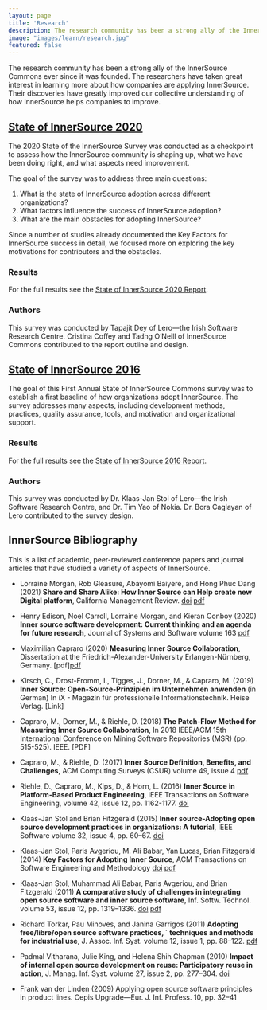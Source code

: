 ```yaml
---
layout: page
title: 'Research'
description: The research community has been a strong ally of the InnerSource Commons ever since it was founded. Learn more about the State of InnerSource Surveys that have greatly improved our understanding of the mechanics of InnerSource and how it is applied in the industry today.
image: "images/learn/research.jpg"
featured: false
---
```


The research community has been a strong ally of the InnerSource Commons ever since it was founded. The researchers have taken great interest in learning more about how companies are applying InnerSource. Their discoveries have greatly improved our collective understanding of how InnerSource helps companies to improve.

## [State of InnerSource 2020](/documents/surveys/State.of.InnerSource.Report.2020.pdf)

The 2020 State of the InnerSource Survey was conducted as a checkpoint to assess how the InnerSource community is shaping up, what we have been doing right, and what aspects need improvement.

The goal of the survey was to address three main questions:

1. What is the state of InnerSource adoption across different organizations?
2. What factors influence the success of InnerSource adoption?
3. What are the main obstacles for adopting InnerSource?

Since a number of studies already documented the Key Factors for InnerSource success in detail, we focused more on exploring the key motivations for contributors and the obstacles.

### Results

For the full results see the [State of InnerSource 2020 Report](/documents/surveys/State.of.InnerSource.Report.2020.pdf).

### Authors

This survey was conducted by Tapajit Dey of Lero—the Irish Software Research Centre. Cristina Coffey and Tadhg O’Neill of InnerSource Commons contributed to the report outline and design.

## [State of InnerSource 2016](/documents/surveys/InnerSourceCommonsSurvey2016.pdf)

The goal of this First Annual State of InnerSource Commons survey was to establish a first baseline of how organizations adopt InnerSource. The survey addresses many aspects, including development methods, practices, quality assurance, tools, and motivation and organizational support.

### Results

For the full results see the [State of InnerSource 2016 Report](/documents/surveys/InnerSourceCommonsSurvey2016.pdf).

### Authors

This survey was conducted by Dr. Klaas-Jan Stol of Lero—the Irish Software Research Centre, and Dr. Tim Yao of Nokia. Dr. Bora Caglayan of Lero contributed to the survey design.

## InnerSource Bibliography

This is a list of academic, peer-reviewed conference papers and journal articles that have studied a variety of aspects of InnerSource. 

- Lorraine Morgan, Rob Gleasure, Abayomi Baiyere, and Hong Phuc Dang (2021) **Share and Share Alike: How Inner Source can Help create new Digital platform**, California Management Review. [doi](https://dx.doi.org/10.1177/00081256211044830) [pdf](https://journals.sagepub.com/doi/pdf/10.1177/00081256211044830?casa_token=xSwB9GaWFj0AAAAA:7oMRSLgYkCx0O17TLmLRuC-oHwf49S61NOsRhEWSCU9KXu48cXBHtsAB_ilaT3FVhDnYOBvn57Hw)

- Henry Edison, Noel Carroll, Lorraine Morgan, and Kieran Conboy (2020) **Inner source software development: Current thinking and an agenda for future research**, Journal of Systems and Software volume 163 [pdf](https://www.sciencedirect.com/science/article/pii/S0164121220300030)

- Maximilian Capraro (2020) **Measuring Inner Source Collaboration**, Dissertation at the Friedrich-Alexander-University Erlangen-Nürnberg, Germany.	[pdf][pdf](https://capraro.net/assets/publications/C20%20Measuring%20Inner%20Source%20Collaboration.pdf)

- Kirsch, C., Drost-Fromm, I., Tigges, J., Dorner, M., & Capraro, M. (2019) **Inner Source: Open-Source-Prinzipien im Unternehmen anwenden** (in German) In iX - Magazin für professionelle Informationstechnik. Heise Verlag.	[Link]

- Capraro, M., Dorner, M., & Riehle, D. (2018) **The Patch-Flow Method for Measuring Inner Source Collaboration**, In 2018 IEEE/ACM 15th International Conference on Mining Software Repositories (MSR) (pp. 515-525). IEEE.	[PDF]

- Capraro, M., & Riehle, D. (2017) **Inner Source Definition, Benefits, and Challenges**, ACM Computing Surveys (CSUR) volume 49, issue 4	[pdf](https://capraro.net/assets/publications/CR17%20Inner%20Source%20Definition%20Benefits%20Challenges.pdf)

- Riehle, D., Capraro, M., Kips, D., & Horn, L. (2016) **Inner Source in Platform-Based Product Engineering**, IEEE Transactions on Software Engineering, volume 42, issue 12, pp. 1162-1177. [doi](https://ieeexplore.ieee.org/document/7452676)

- Klaas-Jan Stol and Brian Fitzgerald (2015) **Inner source-Adopting open source development practices in organizations: A tutorial**, IEEE Software volume 32, issue 4, pp. 60–67. [doi](http://dx.doi.org/10.1109/MS.2014.77)


- Klaas-Jan Stol, Paris Avgeriou, M. Ali Babar, Yan Lucas, Brian Fitzgerald (2014) **Key Factors for Adopting Inner Source**, ACM Transactions on Software Engineering and Methodology [doi](https://doi.org/10.1145/2533685) [pdf](https://dl.acm.org/doi/pdf/10.1145/2533685?casa_token=QWNGtW8YGBEAAAAA:gJEVNNYpaCRrV2vU2l25Nt2LlR6-GhcHwoeCfGS8kQDZXHB0LXL73dOiwFIGKrxVN_MekQEg958q) 

- Klaas-Jan Stol, Muhammad Ali Babar, Paris Avgeriou, and Brian Fitzgerald (2011) **A comparative study
of challenges in integrating open source software and inner source software**, Inf. Softw. Technol. volume 53, issue 12, pp. 1319–1336. [doi](https://www.sciencedirect.com/science/article/abs/pii/S095058491100142X) [pdf](https://pdf.sciencedirectassets.com/271539/1-s2.0-S0950584911X00113/1-s2.0-S095058491100142X/main.pdf?X-Amz-Security-Token=IQoJb3JpZ2luX2VjEJ3%2F%2F%2F%2F%2F%2F%2F%2F%2F%2FwEaCXVzLWVhc3QtMSJIMEYCIQCNPtXGI6d7h18sgXASSkDNGibMSOEqs9yg9O7nLFqh7wIhALIMI36YXx6LeuEw87azzojaSoIdUKMGqkZM1K0w%2FdOBKvoDCBUQBBoMMDU5MDAzNTQ2ODY1Igyka9wteXvWQvVtHnMq1wOCVE783DCcYCsErv7G65VjXrniHNUkiGZaw%2F2B5kXQDY48cGT4gZIrPOqLlRl3htOpyZGh6yvgSb0IdPKEdFG7bCUd%2BK6M6s0gkkMwzATSq5GP00dSTP9fH8csz2cBrDWHKSEind4WcJAHi0A7v3ktHRWXUdknIh4NgYg0%2Fn%2FxsdPVj0S8n3QdhGk67S8p4nyF9AR6TrBt81qTsnsdY3TwyvkWRqAFmKTQCJwo7PeuGaDJZKYwwV7rHI6VFYfZeAJ7GSpWqfu3sPsuYr3Bvwrypc76vzd9eyQidooWTKdyDTkzT66%2BHKi7C4W5LSIkOtRmR5Mbn38PTroc0ewFMqV1vkmALFlSaAMZOqzM8RNOckPbX6UjHe7IIKzlWz3kWb7QYYa8SJvsbqxNNLgA%2Bw6TfRUqY4FFiTYsYnLMtsDPgZO9CWinDC7d%2FnXHFbijWy549AS4tQgr9N07WfjfnC4FZzxcNLfVJ65c537TSPPeo%2F80TUyoqjZYOn4LmFNciOQ915GSHZUkMnR1DnOV%2BH3A7mZyA6HRcO%2BSjdIrqYY0u1s%2BBnEVnfLOKfL9B2yjJQJ%2FfEnl7UzD1ujhAzT2utOAXZhiYP373a9jts4T1iCfmkip7Cu5rKEwpJrhigY6pAHyeLfQmG6xgJBgy4%2F9I74RW7o8iINd%2Fcu1k36lcqMfySgYe4cZ9zmBzD40HZ42MPABwr2T5aF4N%2BGUeDoIF2A4SznX5oJzKYOkodKKAr191B81%2Fj5nj9TA%2Bj67N6fUr%2BZeFg8Jq0R1Bw9PxYzmiIGxj9Y5HnzVwLB315tvwfxif5rky%2FmCnKZIspozFindgbsvrfgh%2FZIs%2BkiJVCINuV7Vs4Vynw%3D%3D&X-Amz-Algorithm=AWS4-HMAC-SHA256&X-Amz-Date=20211002T125318Z&X-Amz-SignedHeaders=host&X-Amz-Expires=300&X-Amz-Credential=ASIAQ3PHCVTYWNYQOPH4%2F20211002%2Fus-east-1%2Fs3%2Faws4_request&X-Amz-Signature=aafc65a501d4ea0656c114c8bcb9d703f3cededaa42b83d9eb1bb966d19dc560&hash=603c5e8ac768656db9d40fc0e72ed59fe100c45341695c3923a31d92d4edfaa1&host=68042c943591013ac2b2430a89b270f6af2c76d8dfd086a07176afe7c76c2c61&pii=S095058491100142X&tid=spdf-fb5d9627-e8df-49e5-a09c-4b8a677471d0&sid=31d1fcc11fd07246882ac65990019378d224gxrqb&type=client)

- Richard Torkar, Pau Minoves, and Janina Garrigos (2011) **Adopting free/libre/open source software practices, ´
techniques and methods for industrial use**, J. Assoc. Inf. Syst. volume 12, issue 1, pp. 88–122. [pdf](http://www.diva-portal.se/smash/get/diva2:835167/FULLTEXT01.pdf)

- Padmal Vitharana, Julie King, and Helena Shih Chapman (2010) **Impact of internal open source development
on reuse: Participatory reuse in action**, J. Manag. Inf. Syst. volume 27, issue 2, pp. 277–304. [doi](https://www.tandfonline.com/doi/abs/10.2753/MIS0742-1222270209)

- Frank van der Linden (2009) Applying open source software principles in product lines. Cepis Upgrade—Eur.
J. Inf. Profess. 10, pp. 32–41

